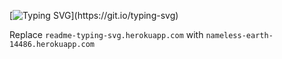 [![Typing SVG](https://nameless-earth-14486.herokuapp.com?font=Fredericka+the+Great&color=%236E6EBF&size=50&multiline=true&width=550&height=130&lines=Good+day!;Thank+you+for+visiting!)](https://git.io/typing-svg)

Replace `readme-typing-svg.herokuapp.com` with
`nameless-earth-14486.herokuapp.com`